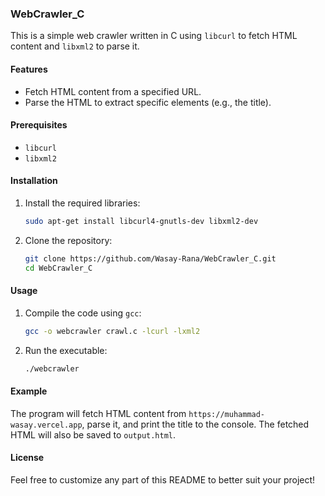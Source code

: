 ### WebCrawler_C
This is a simple web crawler written in C using `libcurl` to fetch HTML content and `libxml2` to parse it.

#### Features
- Fetch HTML content from a specified URL.
- Parse the HTML to extract specific elements (e.g., the title).

#### Prerequisites
- `libcurl`
- `libxml2`

#### Installation
1. Install the required libraries:
   ```sh
   sudo apt-get install libcurl4-gnutls-dev libxml2-dev
   ```
2. Clone the repository:
   ```sh
   git clone https://github.com/Wasay-Rana/WebCrawler_C.git
   cd WebCrawler_C
   ```

#### Usage
1. Compile the code using `gcc`:
   ```sh
   gcc -o webcrawler crawl.c -lcurl -lxml2
   ```
2. Run the executable:
   ```sh
   ./webcrawler
   ```

#### Example
The program will fetch HTML content from `https://muhammad-wasay.vercel.app`, parse it, and print the title to the console. The fetched HTML will also be saved to `output.html`.

#### License
Feel free to customize any part of this README to better suit your project!
